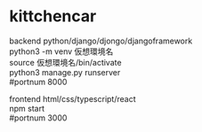# kittchencar  
backend python/django/djongo/djangoframework  
python3 -m venv 仮想環境名  
source 仮想環境名/bin/activate  
python3 manage.py runserver  
#portnum 8000  

frontend html/css/typescript/react  
npm start  
#portnum 3000  
